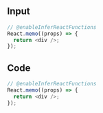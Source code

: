
## Input

```javascript
// @enableInferReactFunctions
React.memo((props) => {
  return <div />;
});

```

## Code

```javascript
// @enableInferReactFunctions
React.memo((props) => {
  return <div />;
});

```
      